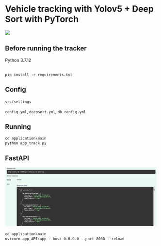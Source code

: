 # Vehicle tracking with Yolov5 + Deep Sort with PyTorch

<p>
<img src="videos/example2.gif" width="500"/>
</p>


## Before running the tracker

Python 3.7.12 
<br></br>
```
pip install -r requirements.txt
```

    
## Config

`src/settings`
<br></br>
`config.yml`, `deepsort.yml`, `db_config.yml`

## Running

```
cd application\main
python app_track.py
```

## FastAPI
<p>
<img src="videos/fastapi2.PNG" width="500"/>
</p>

```
cd application\main
uvicorn app_API:app --host 0.0.0.0 --port 8000 --reload

```
